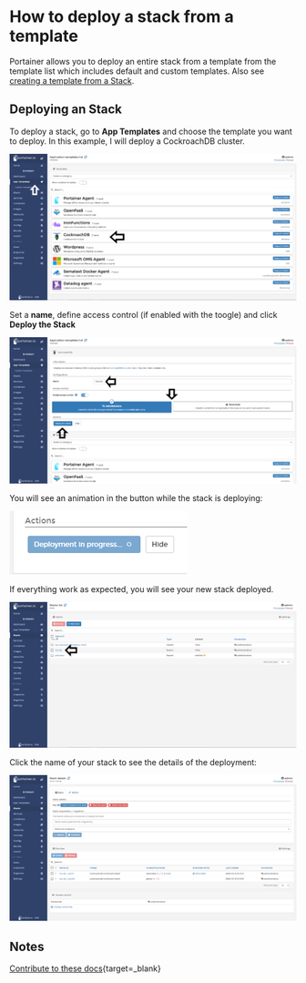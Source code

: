 # How to deploy a stack from a template

Portainer allows you to deploy an entire stack from a template from the template list which includes default and custom templates. Also see [creating a template from a Stack](/v2.0/stacks/template).

## Deploying an Stack

To deploy a stack, go to <b>App Templates</b> and choose the template you want to deploy. In this example, I will deploy a CockroachDB cluster.

![templates](assets/stack-1.png)

Set a <b>name</b>, define access control (if enabled with the toogle) and click <b>Deploy the Stack</b>

![templates](assets/stack-2.png)

You will see an animation in the button while the stack is deploying:

![templates](assets/stack-3.png)

If everything work as expected, you will see your new stack deployed. 

![templates](assets/stack-4.png)

Click the name of your stack to see the details of the deployment:

![templates](assets/stack-5.png)

## Notes

[Contribute to these docs](https://github.com/portainer/portainer-docs/blob/master/contributing.md){target=_blank}
